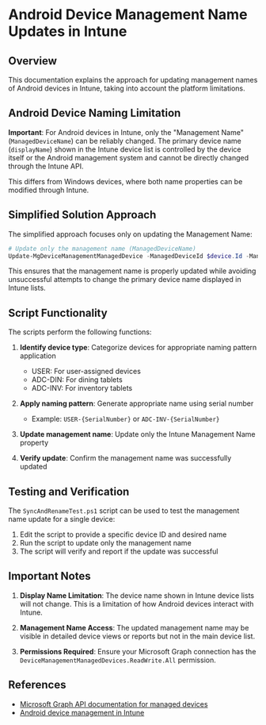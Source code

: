 # Android Device Management Name Updates in Intune

## Overview
This documentation explains the approach for updating management names of Android devices in Intune, taking into account the platform limitations.

## Android Device Naming Limitation
**Important**: For Android devices in Intune, only the "Management Name" (`ManagedDeviceName`) can be reliably changed. The primary device name (`displayName`) shown in the Intune device list is controlled by the device itself or the Android management system and cannot be directly changed through the Intune API.

This differs from Windows devices, where both name properties can be modified through Intune.

## Simplified Solution Approach

The simplified approach focuses only on updating the Management Name:

```powershell
# Update only the management name (ManagedDeviceName)
Update-MgDeviceManagementManagedDevice -ManagedDeviceId $device.Id -ManagedDeviceName $newDeviceName
```

This ensures that the management name is properly updated while avoiding unsuccessful attempts to change the primary device name displayed in Intune lists.

## Script Functionality

The scripts perform the following functions:

1. **Identify device type**: Categorize devices for appropriate naming pattern application
   - USER: For user-assigned devices
   - ADC-DIN: For dining tablets 
   - ADC-INV: For inventory tablets

2. **Apply naming pattern**: Generate appropriate name using serial number
   - Example: `USER-{SerialNumber}` or `ADC-INV-{SerialNumber}`

3. **Update management name**: Update only the Intune Management Name property

4. **Verify update**: Confirm the management name was successfully updated

## Testing and Verification

The `SyncAndRenameTest.ps1` script can be used to test the management name update for a single device:

1. Edit the script to provide a specific device ID and desired name
2. Run the script to update only the management name
3. The script will verify and report if the update was successful

## Important Notes

1. **Display Name Limitation**: The device name shown in Intune device lists will not change. This is a limitation of how Android devices interact with Intune.

2. **Management Name Access**: The updated management name may be visible in detailed device views or reports but not in the main device list.

3. **Permissions Required**: Ensure your Microsoft Graph connection has the `DeviceManagementManagedDevices.ReadWrite.All` permission.

## References

- [Microsoft Graph API documentation for managed devices](https://learn.microsoft.com/en-us/graph/api/resources/intune-devices-manageddevice)
- [Android device management in Intune](https://learn.microsoft.com/en-us/mem/intune/fundamentals/what-is-device-management#android-device-management) 